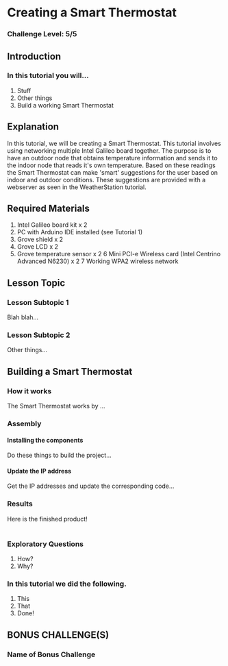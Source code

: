 
# Creating a Smart Thermostat
### Challenge Level: 5/5

## Introduction
### In this tutorial you will...
  1. Stuff
  2. Other things
  3. Build a working Smart Thermostat
  
## Explanation
In this tutorial, we will be creating a Smart Thermostat. This tutorial involves using networking multiple Intel Galileo board together. The purpose is to have an outdoor node that obtains temperature information and sends it to the indoor node that reads it's own temperature. Based on these readings the Smart Thermostat can make 'smart' suggestions for the user based on indoor and outdoor conditions. These suggestions are provided with a webserver as seen in the WeatherStation tutorial.
 
## Required Materials
 1. Intel Galileo board kit x 2
 2. PC with Arduino IDE installed (see Tutorial 1)
 3. Grove shield x 2
 4. Grove LCD x 2
 5. Grove temperature sensor x 2
 6 Mini PCI-e Wireless card (Intel Centrino Advanced N6230) x 2
 7 Working WPA2 wireless network
 
## Lesson Topic
### Lesson Subtopic 1
Blah blah...

### Lesson Subtopic 2 
Other things...

## Building a Smart Thermostat

### How it works
The Smart Thermostat works by ...
 
### Assembly
#### Installing the components
Do these things to build the project...

#### Update the IP address
Get the IP addresses and update the corresponding code...

### Results
Here is the finished product! <br />
<PICTURE OF FINISHED PRODUCT> <br />

### Exploratory Questions
 1.  How?
 2.  Why?

### In this tutorial we did the following.
 
 1. This
 2. That
 3. Done!
  
## BONUS CHALLENGE(S)

### Name of Bonus Challenge
